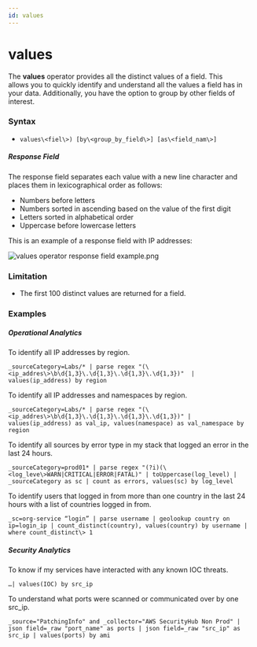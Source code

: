 ```yaml
---
id: values
---
```


# values

The **values** operator provides all the distinct values of a
field. This allows you to quickly identify and understand all the values
a field has in your data. Additionally, you have the option to group by
other fields of interest.

### Syntax

-   `values\<fiel\>) [by\<group_by_field\>] [as\<field_nam\>]`

##### Response Field

The response field separates each value with a new line character and
places them in lexicographical order as follows:

-   Numbers before letters
-   Numbers sorted in ascending based on the value of the first digit
-   Letters sorted in alphabetical order
-   Uppercase before lowercase letters

This is an example of a response field with IP addresses:

![values operator response field
example.png](../../static/img/Search-Query-Language/aaGroup/values/values%20operator%20response%20field%20example.png)

### Limitation

-   The first 100 distinct values are returned for a field.

### Examples

##### Operational Analytics

To identify all IP addresses by region.

`_sourceCategory=Labs/* | parse regex "(\<ip_addres\>\b\d{1,3}\.\d{1,3}\.\d{1,3}\.\d{1,3})"  | values(ip_address) by region`

To identify all IP addresses and namespaces by region.

`_sourceCategory=Labs/* | parse regex "(\<ip_addres\>\b\d{1,3}\.\d{1,3}\.\d{1,3}\.\d{1,3})" | values(ip_address) as val_ip, values(namespace) as val_namespace by region`

To identify all sources by error type in my stack that logged an error
in the last 24 hours.

`_sourceCategory=prod01* | parse regex "(?i)(\<log_leve\>WARN|CRITICAL|ERROR|FATAL)" | toUppercase(log_level) | _sourceCategory as sc | count as errors, values(sc) by log_level`

To identify users that logged in from more than one country in the last
24 hours with a list of countries logged in from.

`_sc=org-service “login” | parse username | geolookup country on ip=login_ip | count_distinct(country), values(country) by username | where count_distinct\> 1`

##### Security Analytics

To know if my services have interacted with any known IOC threats.

`…| values(IOC) by src_ip`

To understand what ports were scanned or communicated over by one
src_ip.

`_source="PatchingInfo" and _collector="AWS SecurityHub Non Prod" | json field=_raw "port_name" as ports | json field=_raw "src_ip" as src_ip | values(ports) by ami`

 
